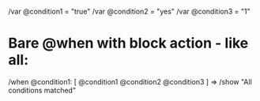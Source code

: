/var @condition1 = "true"
/var @condition2 = "yes"
/var @condition3 = "1"

# Bare @when with block action - like all:
/when @condition1: [
  @condition1
  @condition2
  @condition3
] => /show "All conditions matched"